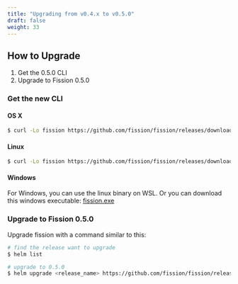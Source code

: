 ```yaml
---
title: "Upgrading from v0.4.x to v0.5.0"
draft: false
weight: 33
---
```


## How to Upgrade

1. Get the 0.5.0 CLI
2. Upgrade to Fission 0.5.0

### Get the new CLI

#### OS X

``` bash
$ curl -Lo fission https://github.com/fission/fission/releases/download/0.5.0/fission-cli-osx && chmod +x fission && sudo mv fission /usr/local/bin/
```

#### Linux

``` bash
$ curl -Lo fission https://github.com/fission/fission/releases/download/0.5.0/fission-cli-linux && chmod +x fission && sudo mv fission /usr/local/bin/
```

#### Windows

For Windows, you can use the linux binary on WSL. Or you can download
this windows executable: [fission.exe](https://github.com/fission/fission/releases/download/0.5.0/fission-cli-windows.exe)

### Upgrade to Fission 0.5.0

Upgrade fission with a command similar to this:



``` bash
# find the release want to upgrade
$ helm list

# upgrade to 0.5.0
$ helm upgrade <release_name> https://github.com/fission/fission/releases/download/0.5.0/fission-all-0.5.0.tgz
```